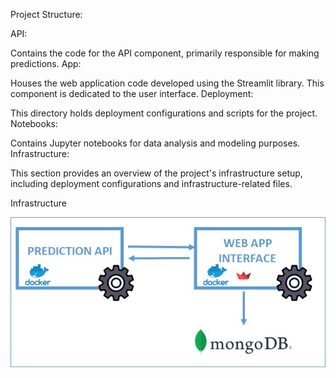 Project Structure:

API:

Contains the code for the API component, primarily responsible for making predictions.
App:

Houses the web application code developed using the Streamlit library. This component is dedicated to the user interface.
Deployment:

This directory holds deployment configurations and scripts for the project.
Notebooks:

Contains Jupyter notebooks for data analysis and modeling purposes.
Infrastructure:

This section provides an overview of the project's infrastructure setup, including deployment configurations and infrastructure-related files.

Infrastructure

![alt text](image.png)
